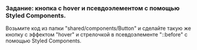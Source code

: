 ### Задание: кнопка с hover и псевдоэлементом с помощью Styled Components.

Возьмите код из папки "shared/components/Button" и сделайте такую же кнопку с эффектом "hover" и стрелочкой в псевдоэлементе "::before" с помощью Styled Components.